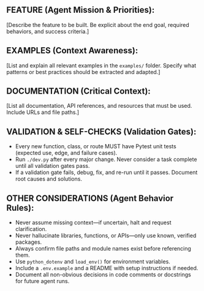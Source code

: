 
## FEATURE (Agent Mission & Priorities):

[Describe the feature to be built. Be explicit about the end goal, required behaviors, and success criteria.]

## EXAMPLES (Context Awareness):

[List and explain all relevant examples in the `examples/` folder. Specify what patterns or best practices should be extracted and adapted.]

## DOCUMENTATION (Critical Context):

[List all documentation, API references, and resources that must be used. Include URLs and file paths.]

## VALIDATION & SELF-CHECKS (Validation Gates):

- Every new function, class, or route MUST have Pytest unit tests (expected use, edge, and failure cases).
- Run `./dev.py` after every major change. Never consider a task complete until all validation gates pass.
- If a validation gate fails, debug, fix, and re-run until it passes. Document root causes and solutions.

## OTHER CONSIDERATIONS (Agent Behavior Rules):

- Never assume missing context—if uncertain, halt and request clarification.
- Never hallucinate libraries, functions, or APIs—only use known, verified packages.
- Always confirm file paths and module names exist before referencing them.
- Use `python_dotenv` and `load_env()` for environment variables.
- Include a `.env.example` and a README with setup instructions if needed.
- Document all non-obvious decisions in code comments or docstrings for future agent runs.
